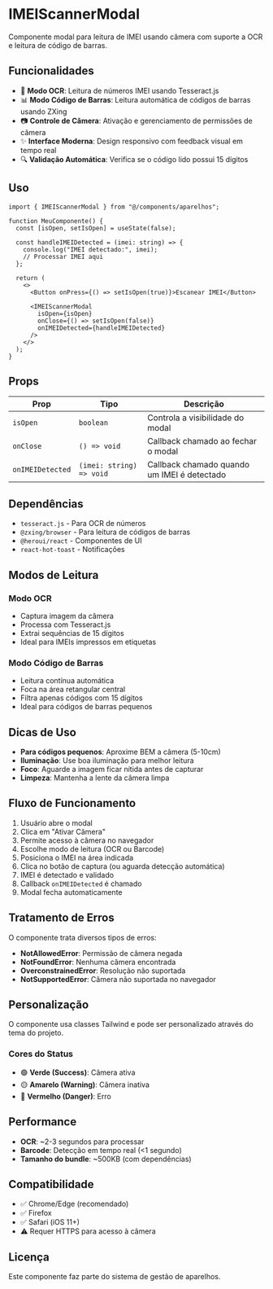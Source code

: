 # IMEIScannerModal

Componente modal para leitura de IMEI usando câmera com suporte a OCR e leitura de código de barras.

## Funcionalidades

- 📝 **Modo OCR**: Leitura de números IMEI usando Tesseract.js
- 📊 **Modo Código de Barras**: Leitura automática de códigos de barras usando ZXing
- 📷 **Controle de Câmera**: Ativação e gerenciamento de permissões de câmera
- ✨ **Interface Moderna**: Design responsivo com feedback visual em tempo real
- 🔍 **Validação Automática**: Verifica se o código lido possui 15 dígitos

## Uso

```tsx
import { IMEIScannerModal } from "@/components/aparelhos";

function MeuComponente() {
  const [isOpen, setIsOpen] = useState(false);

  const handleIMEIDetected = (imei: string) => {
    console.log("IMEI detectado:", imei);
    // Processar IMEI aqui
  };

  return (
    <>
      <Button onPress={() => setIsOpen(true)}>Escanear IMEI</Button>

      <IMEIScannerModal
        isOpen={isOpen}
        onClose={() => setIsOpen(false)}
        onIMEIDetected={handleIMEIDetected}
      />
    </>
  );
}
```

## Props

| Prop             | Tipo                     | Descrição                                   |
| ---------------- | ------------------------ | ------------------------------------------- |
| `isOpen`         | `boolean`                | Controla a visibilidade do modal            |
| `onClose`        | `() => void`             | Callback chamado ao fechar o modal          |
| `onIMEIDetected` | `(imei: string) => void` | Callback chamado quando um IMEI é detectado |

## Dependências

- `tesseract.js` - Para OCR de números
- `@zxing/browser` - Para leitura de códigos de barras
- `@heroui/react` - Componentes de UI
- `react-hot-toast` - Notificações

## Modos de Leitura

### Modo OCR

- Captura imagem da câmera
- Processa com Tesseract.js
- Extrai sequências de 15 dígitos
- Ideal para IMEIs impressos em etiquetas

### Modo Código de Barras

- Leitura contínua automática
- Foca na área retangular central
- Filtra apenas códigos com 15 dígitos
- Ideal para códigos de barras pequenos

## Dicas de Uso

- **Para códigos pequenos**: Aproxime BEM a câmera (5-10cm)
- **Iluminação**: Use boa iluminação para melhor leitura
- **Foco**: Aguarde a imagem ficar nítida antes de capturar
- **Limpeza**: Mantenha a lente da câmera limpa

## Fluxo de Funcionamento

1. Usuário abre o modal
2. Clica em "Ativar Câmera"
3. Permite acesso à câmera no navegador
4. Escolhe modo de leitura (OCR ou Barcode)
5. Posiciona o IMEI na área indicada
6. Clica no botão de captura (ou aguarda detecção automática)
7. IMEI é detectado e validado
8. Callback `onIMEIDetected` é chamado
9. Modal fecha automaticamente

## Tratamento de Erros

O componente trata diversos tipos de erros:

- **NotAllowedError**: Permissão de câmera negada
- **NotFoundError**: Nenhuma câmera encontrada
- **OverconstrainedError**: Resolução não suportada
- **NotSupportedError**: Câmera não suportada no navegador

## Personalização

O componente usa classes Tailwind e pode ser personalizado através do tema do projeto.

### Cores do Status

- 🟢 **Verde (Success)**: Câmera ativa
- 🟡 **Amarelo (Warning)**: Câmera inativa
- 🔴 **Vermelho (Danger)**: Erro

## Performance

- **OCR**: ~2-3 segundos para processar
- **Barcode**: Detecção em tempo real (<1 segundo)
- **Tamanho do bundle**: ~500KB (com dependências)

## Compatibilidade

- ✅ Chrome/Edge (recomendado)
- ✅ Firefox
- ✅ Safari (iOS 11+)
- ⚠️ Requer HTTPS para acesso à câmera

## Licença

Este componente faz parte do sistema de gestão de aparelhos.
